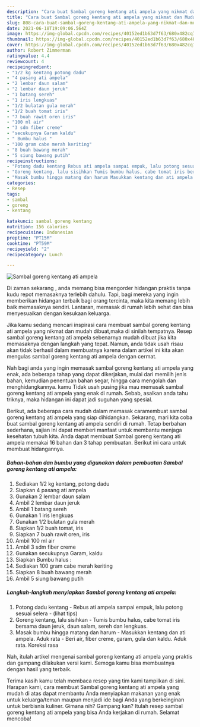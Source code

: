 ```yaml
---
description: "Cara buat Sambal goreng kentang ati ampela yang nikmat dan Mudah Dibuat"
title: "Cara buat Sambal goreng kentang ati ampela yang nikmat dan Mudah Dibuat"
slug: 808-cara-buat-sambal-goreng-kentang-ati-ampela-yang-nikmat-dan-mudah-dibuat
date: 2021-06-18T19:09:06.564Z
image: https://img-global.cpcdn.com/recipes/40152ed1b63d7f63/680x482cq70/sambal-goreng-kentang-ati-ampela-foto-resep-utama.jpg
thumbnail: https://img-global.cpcdn.com/recipes/40152ed1b63d7f63/680x482cq70/sambal-goreng-kentang-ati-ampela-foto-resep-utama.jpg
cover: https://img-global.cpcdn.com/recipes/40152ed1b63d7f63/680x482cq70/sambal-goreng-kentang-ati-ampela-foto-resep-utama.jpg
author: Robert Zimmerman
ratingvalue: 4.4
reviewcount: 4
recipeingredient:
- "1/2 kg kentang potong dadu"
- "4 pasang ati ampela"
- "2 lembar daun salam"
- "2 lembar daun jeruk"
- "1 batang sereh"
- "1 iris lengkuas"
- "1/2 bulatan gula merah"
- "1/2 buah tomat iris"
- "7 buah rawit oren iris"
- "100 ml air"
- "3 sdm fiber creme"
- "secukupnya Garam kaldu"
- " Bumbu halus "
- "100 gram cabe merah keriting"
- "8 buah bawang merah"
- "5 siung bawang putih"
recipeinstructions:
- "Potong dadu kentang Rebus ati ampela sampai empuk, lalu potong sesuai selera           (lihat tips)"
- "Goreng kentang, lalu sisihkan Tumis bumbu halus, cabe tomat iris bersama daun jeruk, daun salam, sereh dan lengkuas."
- "Masak bumbu hingga matang dan harum Masukkan kentang dan ati ampela. Aduk rata Beri air, fiber creme, garam, gula dan kaldu. Aduk rata. Koreksi rasa"
categories:
- Resep
tags:
- sambal
- goreng
- kentang

katakunci: sambal goreng kentang 
nutrition: 156 calories
recipecuisine: Indonesian
preptime: "PT15M"
cooktime: "PT59M"
recipeyield: "2"
recipecategory: Lunch

---
```



![Sambal goreng kentang ati ampela](https://img-global.cpcdn.com/recipes/40152ed1b63d7f63/680x482cq70/sambal-goreng-kentang-ati-ampela-foto-resep-utama.jpg)

Di zaman  sekarang , anda memang bisa mengorder hidangan praktis tanpa kudu repot memasaknya terlebih dahulu. Tapi, bagi mereka yang ingin memberikan hidangan terbaik bagi orang tercinta, maka kita memang lebih baik memasaknya sendiri. Lantaran, memasak di rumah lebih sehat dan bisa menyesuaikan dengan kesukaan keluarga.

Jika kamu sedang mencari inspirasi cara membuat sambal goreng kentang ati ampela yang nikmat dan mudah dibuat,maka di sinilah tempatnya. Resep sambal goreng kentang ati ampela  sebenarnya mudah dibuat jika kita memasaknya dengan langkah yang tepat. Namun, anda tidak usah risau akan tidak berhasil dalam membuatnya 
karena dalam artikel ini kita akan mengulas sambal goreng kentang ati ampela dengan cermat.  



Nah bagi anda yang ingin memasak sambal goreng kentang ati ampela yang enak, ada beberapa tahap yang dapat dikerjakan, mulai dari memilih jenis bahan, kemudian penentuan bahan segar, hingga cara mengolah dan menghidangkannya. kamu Tidak usah pusing jika mau memasak sambal goreng kentang ati ampela yang enak di rumah. Sebab, asalkan anda  tahu triknya, maka hidangan ini dapat jadi suguhan yang spesial.

Berikut, ada beberapa cara mudah dalam memasak caramembuat sambal goreng kentang ati ampela yang siap dihidangkan. Sekarang, mari kita coba buat sambal goreng kentang ati ampela sendiri di rumah. Tetap berbahan sederhana, sajian ini dapat memberi manfaat untuk membantu menjaga kesehatan tubuh kita. Anda dapat membuat Sambal goreng kentang ati ampela memakai 16 bahan dan 3 tahap pembuatan. Berikut ini cara untuk membuat hidangannya.

<!--inarticleads1-->

##### Bahan-bahan dan bumbu yang digunakan dalam pembuatan Sambal goreng kentang ati ampela:

1. Sediakan 1/2 kg kentang, potong dadu
1. Siapkan 4 pasang ati ampela
1. Gunakan 2 lembar daun salam
1. Ambil 2 lembar daun jeruk
1. Ambil 1 batang sereh
1. Gunakan 1 iris lengkuas
1. Gunakan 1/2 bulatan gula merah
1. Siapkan 1/2 buah tomat, iris
1. Siapkan 7 buah rawit oren, iris
1. Ambil 100 ml air
1. Ambil 3 sdm fiber creme
1. Gunakan secukupnya Garam, kaldu
1. Siapkan  Bumbu halus :
1. Sediakan 100 gram cabe merah keriting
1. Siapkan 8 buah bawang merah
1. Ambil 5 siung bawang putih




<!--inarticleads2-->

##### Langkah-langkah menyiapkan Sambal goreng kentang ati ampela:

1. Potong dadu kentang - Rebus ati ampela sampai empuk, lalu potong sesuai selera -           (lihat tips)
1. Goreng kentang, lalu sisihkan - Tumis bumbu halus, cabe tomat iris bersama daun jeruk, daun salam, sereh dan lengkuas.
1. Masak bumbu hingga matang dan harum - Masukkan kentang dan ati ampela. Aduk rata - Beri air, fiber creme, garam, gula dan kaldu. Aduk rata. Koreksi rasa




Nah, itulah artikel mengenai  sambal goreng kentang ati ampela  yang praktis dan gampang dilakukan versi kami. Semoga kamu bisa membuatnya dengan hasil yang terbaik. 

Terima kasih kamu telah membaca resep yang tim kami tampilkan di sini. Harapan kami, cara membuat  Sambal goreng kentang ati ampela yang mudah di atas dapat membantu Anda menyiapkan makanan yang enak untuk keluarga/teman maupun menjadi ide bagi Anda yang berkeinginan untuk berbisnis kuliner. Gimana nih? Gampang kan? Itulah resep sambal goreng kentang ati ampela yang bisa Anda kerjakan di rumah. Selamat mencoba!

